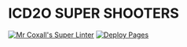 # ICD2O SUPER SHOOTERS
[![Mr Coxall's Super Linter](https://github.com/ICD2O-Digital-Tech-JackT/ICD2O-Super-Shooters/workflows/Mr%20Coxall's%20Super%20Linter/badge.svg)](https://github.com/ICD2O-Digital-Tech-JackT/ICD2O-Super-Shooters/actions)
[![Deploy Pages](https://github.com/ICD2O-Digital-Tech-JackT/ICD2O-Super-Shooters/workflows/Deploy%20Pages/badge.svg)](https://github.com/ICD2O-Digital-Tech-JackT/ICD2O-Super-Shooters/actions)
